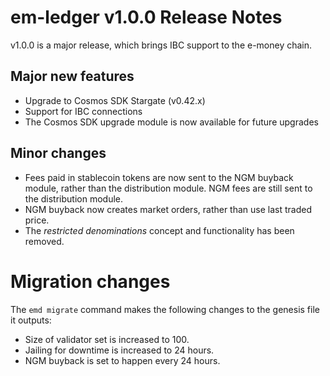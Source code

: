 # em-ledger v1.0.0 Release Notes

v1.0.0 is a major release, which brings IBC support to the e-money chain.

## Major new features

- Upgrade to Cosmos SDK Stargate (v0.42.x)
- Support for  IBC connections
- The Cosmos SDK upgrade module is now available for future upgrades


## Minor changes
- Fees paid in stablecoin tokens are now sent to the NGM buyback module, rather than the distribution module. NGM fees are still sent to the distribution module.
- NGM buyback now creates market orders, rather than use last traded price.
- The *restricted denominations* concept and functionality has been removed.

# Migration changes
The `emd migrate` command makes the following changes to the genesis file it outputs:
- Size of validator set is increased to 100.
- Jailing for downtime is increased to 24 hours.
- NGM buyback is set to happen every 24 hours.


